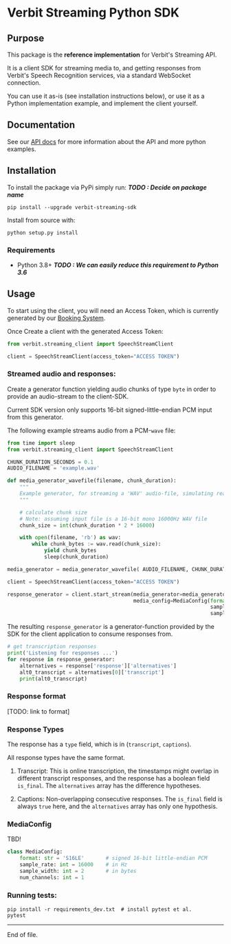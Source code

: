 # Verbit Streaming Python SDK

## Purpose

This package is the __reference implementation__ for Verbit's Streaming API.

It is a client SDK for streaming media to, and getting responses from Verbit's
Speech Recognition services, via a standard WebSocket connection.

You can use it as-is (see installation instructions below), or use it as
a Python implementation example, and implement the client yourself.


## Documentation

See our [API docs](https://www.XXXX.ai/docs) for more information about the API and
more python examples.

## Installation

To install the package via PyPi simply run:  ***TODO : Decide on package name***

    pip install --upgrade verbit-streaming-sdk

Install from source with:

    python setup.py install

### Requirements

- Python 3.8+  ***TODO : We can easily reduce this requirement to Python 3.6***

## Usage

To start using the client, you will need an Access Token, which is currently
generated by our [Booking System](https://www.link-to-booking.co).

Once Create a client with the
generated Access Token:

```example_create_client.py
from verbit.streaming_client import SpeechStreamClient

client = SpeechStreamClient(access_token="ACCESS TOKEN")
```

### Streamed audio and responses:

Create a generator function yielding audio chunks of type `byte` in order to provide an audio-stream to the client-SDK.

Current SDK version only supports 16-bit signed-little-endian PCM input from this generator.

The following example streams audio from a PCM-`wave` file:

```example_stream_wav.py
from time import sleep
from verbit.streaming_client import SpeechStreamClient

CHUNK_DURATION_SECONDS = 0.1
AUDIO_FILENAME = 'example.wav'

def media_generator_wavefile(filename, chunk_duration):
    """
    Example generator, for streaming a 'WAV' audio-file, simulating realtime playback-rate using sleep()
    """

    # calculate chunk size
    # Note: assuming input file is a 16-bit mono 16000Hz WAV file
    chunk_size = int(chunk_duration * 2 * 16000)

    with open(filename, 'rb') as wav:
        while chunk_bytes := wav.read(chunk_size):
            yield chunk_bytes
            sleep(chunk_duration)

media_generator = media_generator_wavefile( AUDIO_FILENAME, CHUNK_DURATION_SECONDS)

client = SpeechStreamClient(access_token="ACCESS TOKEN")

response_generator = client.start_stream(media_generator=media_generator,
                                         media_config=MediaConfig(format='S16LE',     # signed 16-bit little-endian PCM
                                                                  sample_rate=16000,  # in Hz
                                                                  sample_width=2))    # in bytes
```

The resulting `response_generator` is a generator-function provided by the SDK for the client application to consume responses from.

```example_stream_wav.py
# get transcription responses
print('Listening for responses ...')
for response in response_generator:
    alternatives = response['response']['alternatives']
    alt0_transcript = alternatives[0]['transcript']
    print(alt0_transcript)
```

### Response format

[TODO: link to format]

### Response Types

The response has a `type` field, which is in (`transcript`, `captions`).

All response types have the same format.

1. Transcript: This is online transcription, the timestamps might overlap in different transcript responses, and the response has a boolean field `is_final`. The `alternatives` array has the difference hypotheses.

1. Captions: Non-overlapping consecutive responses. The `is_final` field is always `true` here, and the `alternatives` array has only one hypothesis.

### MediaConfig

TBD!

```python
class MediaConfig:
    format: str = 'S16LE'       # signed 16-bit little-endian PCM
    sample_rate: int = 16000    # in Hz
    sample_width: int = 2       # in bytes
    num_channels: int = 1
```
### Running tests:
```
pip install -r requirements_dev.txt  # install pytest et al.
pytest
```

----
End of file.
